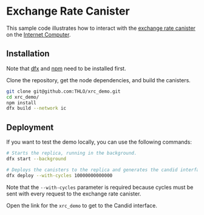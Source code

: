 # Exchange Rate Canister

This sample code illustrates how to interact with the
[exchange rate canister](https://forum.dfinity.org/t/new-exchange-rate-mechanism/14543)
on the [Internet Computer](https://internetcomputer.org/).

## Installation

Note that [dfx](https://github.com/dfinity/sdk) and [npm](https://docs.npmjs.com/downloading-and-installing-node-js-and-npm) need to be installed first.

Clone the repository, get the node dependencies, and build the canisters.

```bash
git clone git@github.com:THLO/xrc_demo.git
cd xrc_demo/
npm install
dfx build --network ic
```

## Deployment

If you want to test the demo locally, you can use the following commands:

```bash
# Starts the replica, running in the background.
dfx start --background

# Deploys the canisters to the replica and generates the candid interface.
dfx deploy --with-cycles 10000000000000
```

Note that the `--with-cycles` parameter is required because cycles must be sent
with every request to the exchange rate canister.

Open the link for the `xrc_demo` to get to the Candid interface.
